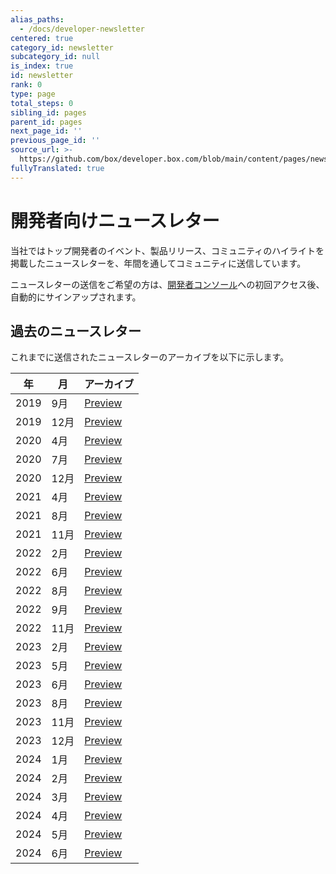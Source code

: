 ```yaml
---
alias_paths:
  - /docs/developer-newsletter
centered: true
category_id: newsletter
subcategory_id: null
is_index: true
id: newsletter
rank: 0
type: page
total_steps: 0
sibling_id: pages
parent_id: pages
next_page_id: ''
previous_page_id: ''
source_url: >-
  https://github.com/box/developer.box.com/blob/main/content/pages/newsletter/index.md
fullyTranslated: true
---
```

# 開発者向けニュースレター

当社ではトップ開発者のイベント、製品リリース、コミュニティのハイライトを掲載したニュースレターを、年間を通してコミュニティに送信しています。

ニュースレターの送信をご希望の方は、[開発者コンソール][dc]への初回アクセス後、自動的にサインアップされます。

## 過去のニュースレター

これまでに送信されたニュースレターのアーカイブを以下に示します。

| 年    | 月   | アーカイブ                        |
| ---- | --- | ---------------------------- |
| 2019 | 9月  | [Preview][download-2019-q3]  |
| 2019 | 12月 | [Preview][download-2019-q4]  |
| 2020 | 4月  | [Preview][download-2020-q1]  |
| 2020 | 7月  | [Preview][download-2020-q2]  |
| 2020 | 12月 | [Preview][download-2020-q4]  |
| 2021 | 4月  | [Preview][download-2021-q1]  |
| 2021 | 8月  | [Preview][download-2021-q3]  |
| 2021 | 11月 | [Preview][download-2021-q4]  |
| 2022 | 2月  | [Preview][download-2022-q1]  |
| 2022 | 6月  | [Preview][download-2022-q2]  |
| 2022 | 8月  | [Preview][download-2022-q3]  |
| 2022 | 9月  | [Preview][download-2022-se]  |
| 2022 | 11月 | [Preview][download-2022-q4]  |
| 2023 | 2月  | [Preview][download-2023-q1]  |
| 2023 | 5月  | [Preview][download-2023-q2]  |
| 2023 | 6月  | [Preview][download-2023-se]  |
| 2023 | 8月  | [Preview][download-2023-q3]  |
| 2023 | 11月 | [Preview][download-2023-q4]  |
| 2023 | 12月 | [Preview][download-2023-dec] |
| 2024 | 1月  | [Preview][download-2024-jan] |
| 2024 | 2月  | [Preview][download-2024-feb] |
| 2024 | 3月  | [Preview][download-2024-mar] |
| 2024 | 4月  | [Preview][download-2024-apr] |
| 2024 | 5月  | [Preview][download-2024-may] |
| 2024 | 6月  | [Preview][download-2024-jun] |

[dc]: https://cloud.app.box.com/developers/console

[download-2019-q3]: https://cloud.box.com/s/m7i1r21wudyl2cjnhotgvggou36w8rbx

[download-2019-q4]: https://cloud.box.com/s/55khsung9j7ypzf47uh5e47nwqqyn2gh

[download-2020-q1]: https://cloud.box.com/s/fal9cbf3072hkmq1d2me80e8rvxho3mo

[download-2020-q2]: https://cloud.box.com/s/gdspcda2me3lsa8b2n52ka5xwzypur2v

[download-2020-q4]: https://cloud.box.com/s/kt2cwk8ntj4no0j3ejk2wlzflcj3ori5

[download-2021-q1]: https://cloud.box.com/s/tskx1hdq1i3c7bwsc6d1eh7s3s52tfdc

[download-2021-q3]: https://cloud.box.com/s/wpy2nggmntwegdpju051lt3f7eqq9yyk

[download-2021-q4]: https://cloud.box.com/s/9nlst42j6cmaazoa9tly0vk7g6djoyrr

[download-2022-q1]: https://cloud.box.com/s/r4hntot5sml9vixanwfj3w8qjj44so2e

[download-2022-q2]: https://cloud.box.com/s/e9mavlgv13khwxerc23s5qxttvkyllsm

[download-2022-q3]: https://cloud.box.com/s/vbxxquykpqnba9hxs25cixqj1jnn2yk0

[download-2022-se]: https://cloud.box.com/s/hu1kzz0b2vq8oj92bppp6q81jww1vgf8

[download-2022-q4]: https://cloud.box.com/s/t78gw1xchnttuaj3hggq1lkas5nnn5hc

[download-2023-q1]: https://cloud.box.com/s/lv72h8po58pci946e3fxoknvr17wihuh

[download-2023-q2]: https://cloud.box.com/s/mjbim2keaxf5yalve6yxeihvttw749cq

[download-2023-se]: https://cloud.box.com/s/jgt1wos3weang3bbls8qxpwphxehrnhz

[download-2023-q3]: https://cloud.box.com/s/m479zexse7mbh1tx1et3hucmczc4dctc

[download-2023-q4]: https://cloud.box.com/s/jb2v270xqyn72se2yqmb5m09hd31gebp

[download-2023-dec]: https://cloud.box.com/s/rt0b6uif2xjw9fj8o409u4j2miarq4xr

[download-2024-jan]: https://cloud.box.com/s/wo8tyu8c4yzv5ednqt4hyu8cdczkeyag

[download-2024-feb]: https://cloud.box.com/s/u8ery7it0bh8apecb3rablbb04e29m4b

[download-2024-mar]: https://cloud.box.com/s/sg103gn31hfydf5in7cv6gwemk87ek2b

[download-2024-apr]: https://cloud.box.com/s/2bmiwunq2pxnee78l0c1wh755qmdwnjd

[download-2024-may]: https://cloud.box.com/s/wp63cq1o6qglsebhf740vix3cu4jiqbp

[download-2024-jun]: https://cloud.box.com/s/yoks42gesfqggwdbudj4pjjn9vcijcm4